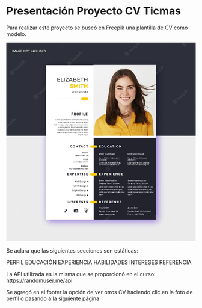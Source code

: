 # Presentación Proyecto CV Ticmas




Para realizar este proyecto se buscó en Freepik una plantilla de CV como modelo.


![plantilla](https://raw.githubusercontent.com/gtoffa/proyectofinalticmas/main/plantilla-diseno-cv-curriculum-moderno-profesional_705350-36.webp)


Se aclara que las siguientes secciones son estáticas:


PERFIL
EDUCACIÓN
EXPERIENCIA
HABILIDADES
INTERESES
REFERENCIA


La API utilizada es la misma que se proporcionó en el curso: https://randomuser.me/api


Se agregó en el footer la opción de ver otros CV haciendo clic en la foto de perfil o pasando a la siguiente página
